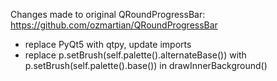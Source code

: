 Changes made to original QRoundProgressBar: https://github.com/ozmartian/QRoundProgressBar

- replace PyQt5 with qtpy, update imports
- replace p.setBrush(self.palette().alternateBase()) with p.setBrush(self.palette().base()) in drawInnerBackground()
